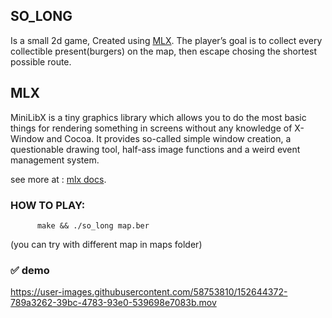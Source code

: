 ## SO_LONG
Is a small 2d game, Created using [MLX](https://github.com/ayoubessabiry/so_long/edit/main/README.md#mlx). The player’s goal is to collect every collectible present(burgers) on the map, then escape
chosing the shortest possible route.
     
## MLX
MiniLibX is a tiny graphics library which allows you to do the most basic things for rendering something in screens without any knowledge of X-Window and Cocoa. It provides so-called simple window creation, a questionable drawing tool, half-ass image functions and a weird event management system.

see more at : [mlx docs](https://harm-smits.github.io/42docs/libs/minilibx/getting_started.html).

### HOW TO PLAY:
          make && ./so_long map.ber
(you can try with different map in maps folder)

### :white_check_mark: demo
https://user-images.githubusercontent.com/58753810/152644372-789a3262-39bc-4783-93e0-539698e7083b.mov

